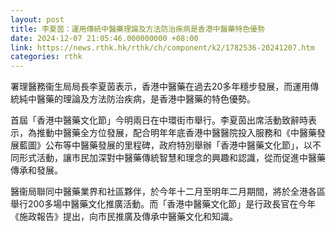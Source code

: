 ```yaml
---
layout: post
title: 李夏茵：運用傳統中醫藥理論及方法防治疾病是香港中醫藥特色優勢
date: 2024-12-07 21:05:46.000000000 +08:00
link: https://news.rthk.hk/rthk/ch/component/k2/1782536-20241207.htm
categories: rthk
---
```


署理醫務衞生局局長李夏茵表示，香港中醫藥在過去20多年穩步發展，而運用傳統純中醫藥的理論及方法防治疾病，是香港中醫藥的特色優勢。

首屆「香港中醫藥文化節」今明兩日在中環街巿舉行。李夏茵出席活動致辭時表示，為推動中醫藥全方位發展，配合明年年底香港中醫醫院投入服務和《中醫藥發展藍圖》公布等中醫藥發展的里程碑，政府特別舉辦「香港中醫藥文化節」，以不同形式活動，讓巿民加深對中醫藥傳統智慧和理念的興趣和認識，從而促進中醫藥傳承和發展。

醫衞局聯同中醫藥業界和社區夥伴，於今年十二月至明年二月期間，將於全港各區舉行200多場中醫藥文化推廣活動。而「香港中醫藥文化節」是行政長官在今年《施政報告》提出，向市民推廣及傳承中醫藥文化和知識。
